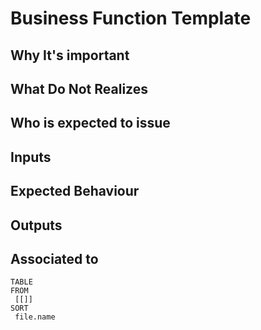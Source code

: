 # Business Function Template

## Why It's important

## What Do Not Realizes

## Who is expected to issue

## Inputs

## Expected Behaviour

## Outputs

## Associated to

```dataview
TABLE
FROM
 [[]]
SORT
 file.name
```
